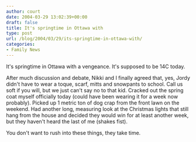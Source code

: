 ```yaml
---
author: court
date: 2004-03-29 13:02:39+00:00
draft: false
title: It's springtime in Ottawa with
type: post
url: /blog/2004/03/29/its-springtime-in-ottawa-with/
categories:
- Family News
---
```


It's springtime in Ottawa with a vengeance.  It's supposed to be 14C today.

After much discussion and debate, Nikki and I finally agreed that, yes, Jordy didn't have to wear a toque, scarf, mitts and snowpants to school.  Call us soft if you will, but we just can't say no to that kid.  Cracked out the spring coat myself officially today (could have been wearing it for a week now probably).  Picked up 1 metric ton of dog crap from the front lawn on the weekend.  Had another long, measuring look at the Christmas lights that still hang from the house and decided they would win for at least another week, but they haven't heard the last of me (shakes fist).

You don't want to rush into these things, they take time.
